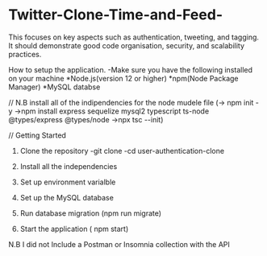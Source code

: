 # Twitter-Clone-Time-and-Feed-
This focuses on key aspects such as authentication, tweeting, and tagging. It should demonstrate good code organisation, security, and scalability practices.


How to setup the application.
-Make sure you have the following installed on your machine
*Node.js(version 12 or higher)
*npm(Node Package Manager) 
*MySQL databse

//
N.B install all of the indipendencies for the node mudele file
(-> npm init -y
 ->npm install express sequelize mysql2 typescript ts-node @types/express @types/node
 ->npx tsc --init)

//
Getting Started
1. Clone the repository
   -git clone <repository-url>
   -cd user-authentication-clone

2. Install all the independencies
3. Set up environment varialble
4. Set up the MySQL database
5.  Run database migration  (npm run migrate)
6.  Start the application ( npm start)


N.B I did not Include a Postman or Insomnia collection with the API
